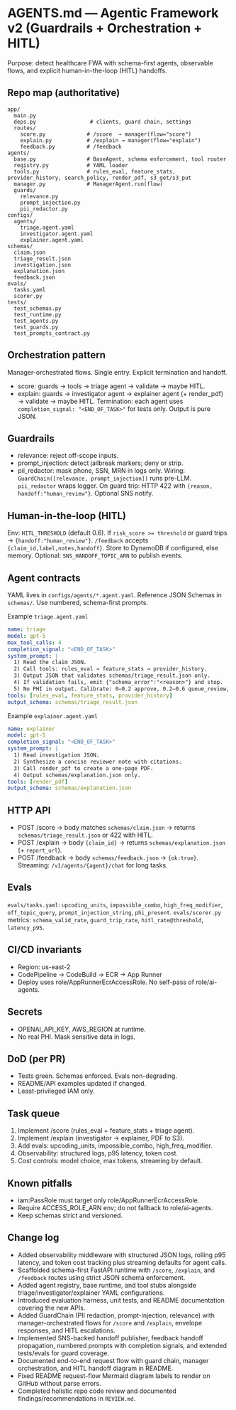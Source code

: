 # AGENTS.md — Agentic Framework v2 (Guardrails + Orchestration + HITL)

Purpose: detect healthcare FWA with schema-first agents, observable flows, and explicit human-in-the-loop (HITL) handoffs.

## Repo map (authoritative)
```
app/
  main.py
  deps.py                 # clients, guard chain, settings
  routes/
    score.py             # /score  → manager(flow="score")
    explain.py           # /explain → manager(flow="explain")
    feedback.py          # /feedback
agents/
  base.py                # BaseAgent, schema enforcement, tool router
  registry.py            # YAML loader
  tools.py               # rules_eval, feature_stats, provider_history, search_policy, render_pdf, s3_get/s3_put
  manager.py             # ManagerAgent.run(flow)
  guards/
    relevance.py
    prompt_injection.py
    pii_redactor.py
configs/
  agents/
    triage.agent.yaml
    investigator.agent.yaml
    explainer.agent.yaml
schemas/
  claim.json
  triage_result.json
  investigation.json
  explanation.json
  feedback.json
evals/
  tasks.yaml
  scorer.py
tests/
  test_schemas.py
  test_runtime.py
  test_agents.py
  test_guards.py
  test_prompts_contract.py
```

## Orchestration pattern
Manager-orchestrated flows. Single entry. Explicit termination and handoff.
- score: guards → tools → triage agent → validate → maybe HITL.
- explain: guards → investigator agent → explainer agent (+ render_pdf) → validate → maybe HITL.
Termination: each agent uses `completion_signal: "<END_OF_TASK>"` for tests only. Output is pure JSON.

## Guardrails
- relevance: reject off-scope inputs.
- prompt_injection: detect jailbreak markers; deny or strip.
- pii_redactor: mask phone, SSN, MRN in logs only.
Wiring: `GuardChain([relevance, prompt_injection])` runs pre-LLM. `pii_redactor` wraps logger.
On guard trip: HTTP 422 with `{reason, handoff:"human_review"}`. Optional SNS notify.

## Human-in-the-loop (HITL)
Env: `HITL_THRESHOLD` (default 0.6). If `risk_score >= threshold` or guard trips → `{handoff:"human_review"}`.
`/feedback` accepts `{claim_id,label,notes,handoff}`. Store to DynamoDB if configured, else memory.
Optional: `SNS_HANDOFF_TOPIC_ARN` to publish events.

## Agent contracts
YAML lives in `configs/agents/*.agent.yaml`. Reference JSON Schemas in `schemas/`. Use numbered, schema-first prompts.

Example `triage.agent.yaml`
```yaml
name: triage
model: gpt-5
max_tool_calls: 4
completion_signal: "<END_OF_TASK>"
system_prompt: |
  1) Read the claim JSON.
  2) Call tools: rules_eval → feature_stats → provider_history.
  3) Output JSON that validates schemas/triage_result.json only.
  4) If validation fails, emit {"schema_error":"<reason>"} and stop.
  5) No PHI in output. Calibrate: 0–0.2 approve, 0.2–0.6 queue_review, 0.6–1.0 auto_deny unless contradicting evidence.
tools: [rules_eval, feature_stats, provider_history]
output_schema: schemas/triage_result.json
````

Example `explainer.agent.yaml`

```yaml
name: explainer
model: gpt-5
completion_signal: "<END_OF_TASK>"
system_prompt: |
  1) Read investigation JSON.
  2) Synthesize a concise reviewer note with citations.
  3) Call render_pdf to create a one-page PDF.
  4) Output schemas/explanation.json only.
tools: [render_pdf]
output_schema: schemas/explanation.json
```

## HTTP API

* POST /score → body matches `schemas/claim.json` → returns `schemas/triage_result.json` or 422 with HITL.
* POST /explain → body `{claim_id}` → returns `schemas/explanation.json` (+ `report_url`).
* POST /feedback → body `schemas/feedback.json` → `{ok:true}`.
  Streaming: `/v1/agents/{agent}/chat` for long tasks.

## Evals

`evals/tasks.yaml`: `upcoding_units`, `impossible_combo`, `high_freq_modifier`, `off_topic_query`, `prompt_injection_string`, `phi_present`.
`evals/scorer.py` metrics: `schema_valid_rate`, `guard_trip_rate`, `hitl_rate@threshold`, `latency_p95`.

## CI/CD invariants
- Region: us-east-2
- CodePipeline → CodeBuild → ECR → App Runner
- Deploy uses role/AppRunnerEcrAccessRole. No self-pass of role/ai-agents.

## Secrets
- OPENAI_API_KEY, AWS_REGION at runtime.
- No real PHI. Mask sensitive data in logs.

## DoD (per PR)
- Tests green. Schemas enforced. Evals non-degrading.
- README/API examples updated if changed.
- Least-privileged IAM only.

## Task queue
1) Implement /score (rules_eval + feature_stats + triage agent).
2) Implement /explain (investigator → explainer, PDF to S3).
3) Add evals: upcoding_units, impossible_combo, high_freq_modifier.
4) Observability: structured logs, p95 latency, token cost.
5) Cost controls: model choice, max tokens, streaming by default.

## Known pitfalls
- iam:PassRole must target only role/AppRunnerEcrAccessRole.
- Require ACCESS_ROLE_ARN env; do not fallback to role/ai-agents.
- Keep schemas strict and versioned.

## Change log
- Added observability middleware with structured JSON logs, rolling p95 latency, and token cost tracking plus streaming defaults for agent calls.
- Scaffolded schema-first FastAPI runtime with `/score`, `/explain`, and `/feedback` routes using strict JSON schema enforcement.
- Added agent registry, base runtime, and tool stubs alongside triage/investigator/explainer YAML configurations.
- Introduced evaluation harness, unit tests, and README documentation covering the new APIs.
- Added GuardChain (PII redaction, prompt-injection, relevance) with manager-orchestrated flows for `/score` and `/explain`, envelope responses, and HITL escalations.
- Implemented SNS-backed handoff publisher, feedback handoff propagation, numbered prompts with completion signals, and extended tests/evals for guard coverage.
- Documented end-to-end request flow with guard chain, manager orchestration, and HITL handoff diagram in README.
- Fixed README request-flow Mermaid diagram labels to render on GitHub without parse errors.
- Completed holistic repo code review and documented findings/recommendations in `REVIEW.md`.
